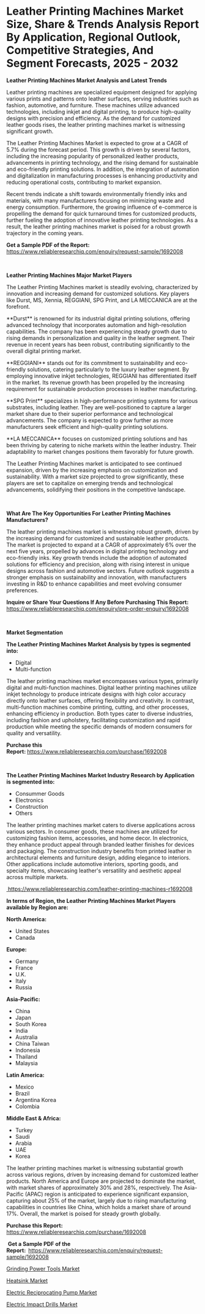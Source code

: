 <p><h1>Leather Printing Machines Market Size, Share & Trends Analysis Report By Application, Regional Outlook, Competitive Strategies, And Segment Forecasts, 2025 - 2032</h1></p><p><strong>Leather Printing Machines Market Analysis and Latest Trends</strong></p>
<p><p>Leather printing machines are specialized equipment designed for applying various prints and patterns onto leather surfaces, serving industries such as fashion, automotive, and furniture. These machines utilize advanced technologies, including inkjet and digital printing, to produce high-quality designs with precision and efficiency. As the demand for customized leather goods rises, the leather printing machines market is witnessing significant growth.</p><p>The Leather Printing Machines Market is expected to grow at a CAGR of 5.7% during the forecast period. This growth is driven by several factors, including the increasing popularity of personalized leather products, advancements in printing technology, and the rising demand for sustainable and eco-friendly printing solutions. In addition, the integration of automation and digitalization in manufacturing processes is enhancing productivity and reducing operational costs, contributing to market expansion.</p><p>Recent trends indicate a shift towards environmentally friendly inks and materials, with many manufacturers focusing on minimizing waste and energy consumption. Furthermore, the growing influence of e-commerce is propelling the demand for quick turnaround times for customized products, further fueling the adoption of innovative leather printing technologies. As a result, the leather printing machines market is poised for a robust growth trajectory in the coming years.</p></p>
<p><strong>Get a Sample PDF of the Report:&nbsp;</strong> <a href="https://www.reliableresearchiq.com/enquiry/request-sample/1692008?utm_campaign=1870&utm_medium=2&utm_source=Github&utm_content=ia&utm_term=19022025&utm_id=leather-printing-machines">https://www.reliableresearchiq.com/enquiry/request-sample/1692008</a></p>
<p>&nbsp;</p>
<p><strong>Leather Printing Machines Major Market Players</strong></p>
<p><p>The Leather Printing Machines market is steadily evolving, characterized by innovation and increasing demand for customized solutions. Key players like Durst, MS, Xennia, REGGIANI, SPG Print, and LA MECCANICA are at the forefront.</p><p>**Durst** is renowned for its industrial digital printing solutions, offering advanced technology that incorporates automation and high-resolution capabilities. The company has been experiencing steady growth due to rising demands in personalization and quality in the leather segment. Their revenue in recent years has been robust, contributing significantly to the overall digital printing market.</p><p>**REGGIANI** stands out for its commitment to sustainability and eco-friendly solutions, catering particularly to the luxury leather segment. By employing innovative inkjet technologies, REGGIANI has differentiated itself in the market. Its revenue growth has been propelled by the increasing requirement for sustainable production processes in leather manufacturing.</p><p>**SPG Print** specializes in high-performance printing systems for various substrates, including leather. They are well-positioned to capture a larger market share due to their superior performance and technological advancements. The company is expected to grow further as more manufacturers seek efficient and high-quality printing solutions.</p><p>**LA MECCANICA** focuses on customized printing solutions and has been thriving by catering to niche markets within the leather industry. Their adaptability to market changes positions them favorably for future growth.</p><p>The Leather Printing Machines market is anticipated to see continued expansion, driven by the increasing emphasis on customization and sustainability. With a market size projected to grow significantly, these players are set to capitalize on emerging trends and technological advancements, solidifying their positions in the competitive landscape.</p></p>
<p>&nbsp;</p>
<p><strong>What Are The Key Opportunities For Leather Printing Machines Manufacturers?</strong></p>
<p><p>The leather printing machines market is witnessing robust growth, driven by the increasing demand for customized and sustainable leather products. The market is projected to expand at a CAGR of approximately 6% over the next five years, propelled by advances in digital printing technology and eco-friendly inks. Key growth trends include the adoption of automated solutions for efficiency and precision, along with rising interest in unique designs across fashion and automotive sectors. Future outlook suggests a stronger emphasis on sustainability and innovation, with manufacturers investing in R&D to enhance capabilities and meet evolving consumer preferences.</p></p>
<p><strong>Inquire or Share Your Questions If Any Before Purchasing This Report:</strong> <a href="https://www.reliableresearchiq.com/enquiry/pre-order-enquiry/1692008?utm_campaign=1870&utm_medium=2&utm_source=Github&utm_content=ia&utm_term=19022025&utm_id=leather-printing-machines">https://www.reliableresearchiq.com/enquiry/pre-order-enquiry/1692008</a></p>
<p>&nbsp;</p>
<p><strong>Market Segmentation</strong></p>
<p><strong>The Leather Printing Machines Market Analysis by types is segmented into:</strong></p>
<p><ul><li>Digital</li><li>Multi-function</li></ul></p>
<p><p>The leather printing machines market encompasses various types, primarily digital and multi-function machines. Digital leather printing machines utilize inkjet technology to produce intricate designs with high color accuracy directly onto leather surfaces, offering flexibility and creativity. In contrast, multi-function machines combine printing, cutting, and other processes, enhancing efficiency in production. Both types cater to diverse industries, including fashion and upholstery, facilitating customization and rapid production while meeting the specific demands of modern consumers for quality and versatility.</p></p>
<p><strong>Purchase this Report:&nbsp;</strong><a href="https://www.reliableresearchiq.com/purchase/1692008?utm_campaign=1870&utm_medium=2&utm_source=Github&utm_content=ia&utm_term=19022025&utm_id=leather-printing-machines">https://www.reliableresearchiq.com/purchase/1692008</a></p>
<p>&nbsp;</p>
<p><strong>The Leather Printing Machines Market Industry Research by Application is segmented into:</strong></p>
<p><ul><li>Consummer Goods</li><li>Electronics</li><li>Construction</li><li>Others</li></ul></p>
<p><p>The leather printing machines market caters to diverse applications across various sectors. In consumer goods, these machines are utilized for customizing fashion items, accessories, and home decor. In electronics, they enhance product appeal through branded leather finishes for devices and packaging. The construction industry benefits from printed leather in architectural elements and furniture design, adding elegance to interiors. Other applications include automotive interiors, sporting goods, and specialty items, showcasing leather's versatility and aesthetic appeal across multiple markets.</p></p>
<p><a href="https://www.reliableresearchiq.com/leather-printing-machines-r1692008?utm_campaign=1870&utm_medium=2&utm_source=Github&utm_content=ia&utm_term=19022025&utm_id=leather-printing-machines">&nbsp;https://www.reliableresearchiq.com/leather-printing-machines-r1692008</a></p>
<p><strong>In terms of Region, the Leather Printing Machines Market Players available by Region are:</strong></p>
<p>
    <p> <strong> North America: </strong>
        <ul>
            <li>United States</li>
            <li>Canada</li>
        </ul>
        </p> 
    <p> <strong> Europe: </strong>
        <ul>
            <li>Germany</li>
            <li>France</li>
            <li>U.K.</li>
            <li>Italy</li>
            <li>Russia</li>
        </ul>
        </p> 
    <p> <strong> Asia-Pacific: </strong>
        <ul>
            <li>China</li>
            <li>Japan</li>
            <li>South Korea</li>
            <li>India</li>
            <li>Australia</li>
            <li>China Taiwan</li>
            <li>Indonesia</li>
            <li>Thailand</li>
            <li>Malaysia</li>
        </ul>
        </p> 
    <p> <strong> Latin America: </strong>
        <ul>
            <li>Mexico</li>
            <li>Brazil</li>
            <li>Argentina Korea</li>
            <li>Colombia</li>
        </ul>
        </p> 
    <p> <strong> Middle East & Africa: </strong>
        <ul>
            <li>Turkey</li>
            <li>Saudi</li>
            <li>Arabia</li>
            <li>UAE</li>
            <li>Korea</li>
        </ul>
    </p>
    </p>
<p><p>The leather printing machines market is witnessing substantial growth across various regions, driven by increasing demand for customized leather products. North America and Europe are projected to dominate the market, with market shares of approximately 30% and 28%, respectively. The Asia-Pacific (APAC) region is anticipated to experience significant expansion, capturing about 25% of the market, largely due to rising manufacturing capabilities in countries like China, which holds a market share of around 17%. Overall, the market is poised for steady growth globally.</p></p>
<p><strong>Purchase this Report: </strong><a href="https://www.reliableresearchiq.com/purchase/1692008?utm_campaign=1870&utm_medium=2&utm_source=Github&utm_content=ia&utm_term=19022025&utm_id=leather-printing-machines">https://www.reliableresearchiq.com/purchase/1692008</a></p>
<p>&nbsp;<strong>Get a Sample PDF of the Report:&nbsp;&nbsp;</strong><a href="https://www.reliableresearchiq.com/enquiry/request-sample/1692008?utm_campaign=1870&utm_medium=2&utm_source=Github&utm_content=ia&utm_term=19022025&utm_id=leather-printing-machines">https://www.reliableresearchiq.com/enquiry/request-sample/1692008</a></p>
<p><strong></strong></p>
<p><p><a href="https://github.com/fraryatena85/Market-Research-Report-List-1/blob/main/grinding-power-tools-market.md?utm_campaign=1870&utm_medium=2&utm_source=Github&utm_content=ia&utm_term=19022025&utm_id=leather-printing-machines">Grinding Power Tools Market</a></p><p><a href="https://github.com/wyettillesr4/Market-Research-Report-List-1/blob/main/heatsink-market.md?utm_campaign=1870&utm_medium=2&utm_source=Github&utm_content=ia&utm_term=19022025&utm_id=leather-printing-machines">Heatsink Market</a></p><p><a href="https://github.com/alejnaouare/Market-Research-Report-List-1/blob/main/electric-reciprocating-pump-market.md?utm_campaign=1870&utm_medium=2&utm_source=Github&utm_content=ia&utm_term=19022025&utm_id=leather-printing-machines">Electric Reciprocating Pump Market</a></p><p><a href="https://github.com/jolinolooman/Market-Research-Report-List-1/blob/main/electric-impact-drills-market.md?utm_campaign=1870&utm_medium=2&utm_source=Github&utm_content=ia&utm_term=19022025&utm_id=leather-printing-machines">Electric Impact Drills Market</a></p></p>